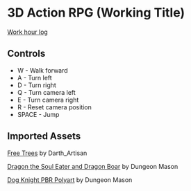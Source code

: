 # 3D Action RPG (Working Title)

[Work hour log](https://docs.google.com/spreadsheets/d/1qLNH6v6nsS0cSMAlTaJ9XpoMpUm4Qp9qEh6FqLgrrAQ/edit?usp=sharing)

## Controls

* W - Walk forward
* A - Turn left
* D - Turn right
* Q - Turn camera left
* E - Turn camera right
* R - Reset camera position
* SPACE - Jump

## Imported Assets

[Free Trees](https://assetstore.unity.com/packages/3d/vegetation/trees/free-trees-103208) by Darth_Artisan

[Dragon the Soul Eater and Dragon Boar](https://assetstore.unity.com/packages/3d/characters/creatures/dragon-the-soul-eater-and-dragon-boar-77121) by Dungeon Mason

[Dog Knight PBR Polyart](https://assetstore.unity.com/packages/3d/characters/animals/dog-knight-pbr-polyart-135227) by Dungeon Mason